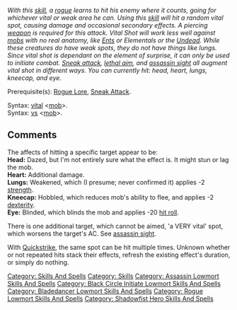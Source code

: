 *With this [skill](:Category:_Skills "wikilink"), a
[rogue](:Category:_Rogues "wikilink") learns to hit his enemy where it
counts, going for whichever vital or weak area he can. Using this
[skill](:Category:_Skills "wikilink") will hit a random vital spot,
causing damage and occasional secondary effects. A piercing
[weapon](:Category:_Weapons "wikilink") is required for this attack.
Vital Shot will work less well against
[mobs](:Category:_Mobs "wikilink") with no real anatomy, like
[Ents](Ents "wikilink") or Elementals or the
[Undead](Undead_Mobs "wikilink"). While these creatures do have weak
spots, they do not have things like lungs. Since vital shot is dependant
on the element of surprise, it can only be used to initiate combat.
[Sneak attack](Sneak_Attack "wikilink"), [lethal
aim](Lethal_Aim "wikilink"), and [assassin
sight](Assassin_Sight "wikilink") all augment vital shot in different
ways. You can currently hit: head, heart, lungs, kneecap, and eye.*

Prerequisite(s): [Rogue Lore](Rogue_Lore "wikilink"), [Sneak
Attack](Sneak_Attack "wikilink").

Syntax: [vital](Vital "wikilink")
\<[mob](:Category:_Mobs "wikilink")\>.  
Syntax: [vs](VS "wikilink") \<[mob](:Category:_Mobs "wikilink")\>.  

## Comments

The affects of hitting a specific target appear to be:  
**Head:** Dazed, but I'm not entirely sure what the effect is. It might
stun or lag the mob.  
**Heart:** Additional damage.  
**Lungs:** Weakened, which (I presume; never confirmed it) applies -2
[strength](Strength "wikilink").  
**Kneecap:** Hobbled, which reduces mob's ability to flee, and applies
-2 [dexterity](Dexterity "wikilink").  
**Eye:** Blinded, which blinds the mob and applies -20 [hit
roll](Hit_Roll "wikilink").

There is one additional target, which cannot be aimed, 'a VERY vital'
spot, which worsens the target's AC. See [assassin
sight](Assassin_Sight "wikilink").

With [Quickstrike](Quickstrike "wikilink"), the same spot can be hit
multiple times. Unknown whether or not repeated hits stack their
effects, refresh the existing effect's duration, or simply do nothing.

[Category: Skills And Spells](Category:_Skills_And_Spells "wikilink")
[Category: Skills](Category:_Skills "wikilink") [Category: Assassin
Lowmort Skills And
Spells](Category:_Assassin_Lowmort_Skills_And_Spells "wikilink")
[Category: Black Circle Initiate Lowmort Skills And
Spells](Category:_Black_Circle_Initiate_Lowmort_Skills_And_Spells "wikilink")
[Category: Bladedancer Lowmort Skills And
Spells](Category:_Bladedancer_Lowmort_Skills_And_Spells "wikilink")
[Category: Rogue Lowmort Skills And
Spells](Category:_Rogue_Lowmort_Skills_And_Spells "wikilink") [Category:
Shadowfist Hero Skills And
Spells](Category:_Shadowfist_Hero_Skills_And_Spells "wikilink")

